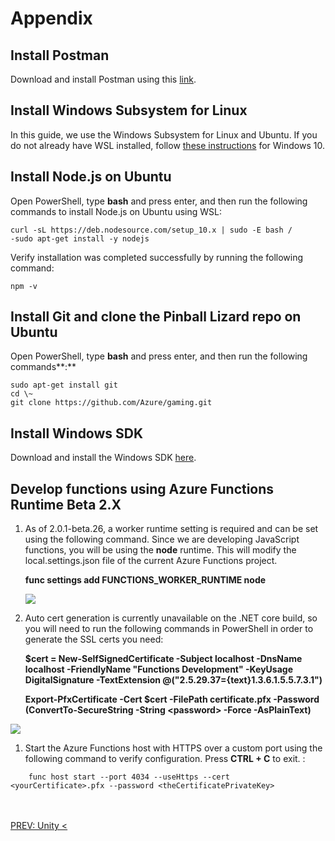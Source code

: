 Appendix
========

Install Postman
---------------

Download and install Postman using this
[link](https://www.getpostman.com/apps).

<span id="_Install_Windows_Subsystem" class="anchor"><span id="_Toc519166887" class="anchor"></span></span>Install Windows Subsystem for Linux
----------------------------------------------------------------------------------------------------------------------------------------------

In this guide, we use the Windows Subsystem for Linux and Ubuntu. If you
do not already have WSL installed, follow [these
instructions](https://docs.microsoft.com/en-us/windows/wsl/install-win10)
for Windows 10.

Install Node.js on Ubuntu
-------------------------

Open PowerShell, type **bash** and press enter, and then run the
following commands to install Node.js on Ubuntu using WSL:
```
curl -sL https://deb.nodesource.com/setup_10.x | sudo -E bash /
-sudo apt-get install -y nodejs
```
Verify installation was completed successfully by running the following
command:

```npm -v ```

Install Git and clone the Pinball Lizard repo on Ubuntu
-------------------------------------------------------

Open PowerShell, type **bash** and press enter, and then run the
following commands**:**
```
sudo apt-get install git
cd \~
git clone https://github.com/Azure/gaming.git
```
Install Windows SDK
-------------------

Download and install the Windows SDK
[here](https://developer.microsoft.com/en-US/windows/downloads/windows-10-sdk).

Develop functions using Azure Functions Runtime Beta 2.X
--------------------------------------------------------

1.  As of 2.0.1-beta.26, a worker runtime setting is required and can be
    set using the following command. Since we are developing JavaScript
    functions, you will be using the **node** runtime. This will modify
    the local.settings.json file of the current Azure Functions project.

    **func settings add FUNCTIONS\_WORKER\_RUNTIME node**

    ![](/media/image122.png)

2.  Auto cert generation is currently unavailable on the .NET core
    build, so you will need to run the following commands in PowerShell
    in order to generate the SSL certs you need:

    **\$cert = New-SelfSignedCertificate -Subject localhost -DnsName
    localhost -FriendlyName "Functions Development" -KeyUsage
    DigitalSignature
    -TextExtension @("2.5.29.37={text}1.3.6.1.5.5.7.3.1")**

    **Export-PfxCertificate -Cert \$cert -FilePath certificate.pfx
    -Password (ConvertTo-SecureString -String &lt;password&gt;
    -Force -AsPlainText)**

![](/media/image123.png)

1.  Start the Azure Functions host with HTTPS over a custom port using
    the following command to verify configuration. Press **CTRL + C**
    to exit. :

``` 
    func host start --port 4034 --useHttps --cert <yourCertificate>.pfx --password <theCertificatePrivateKey>
```

<br><br>
[PREV: Unity <](/docs/04_Unity.md)